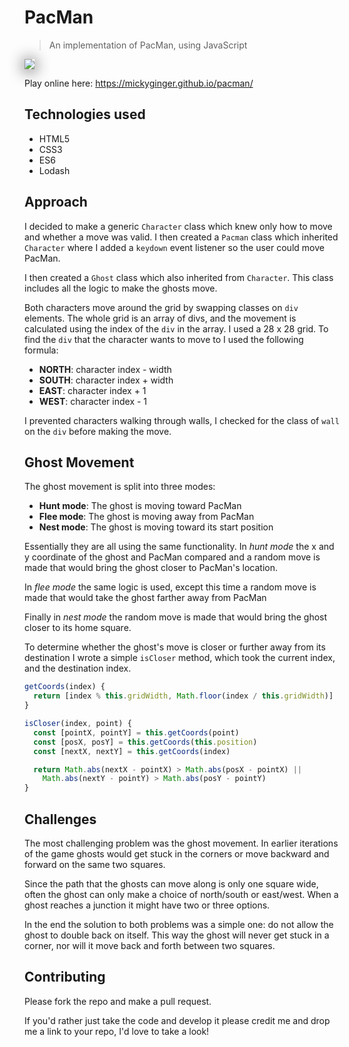 # PacMan

> An implementation of PacMan, using JavaScript

<img src="https://user-images.githubusercontent.com/3531085/61970033-d5b6d480-afd3-11e9-875b-e0bf1ed993ca.png" style="box-shadow:0 2px 25px 0">

Play online here: https://mickyginger.github.io/pacman/

## Technologies used

- HTML5
- CSS3
- ES6
- Lodash

## Approach

I decided to make a generic `Character` class which knew only how to move and whether a move was valid. I then created a `Pacman` class which inherited `Character` where I added a `keydown` event listener so the user could move PacMan.

I then created a `Ghost` class which also inherited from `Character`. This class includes all the logic to make the ghosts move.

Both characters move around the grid by swapping classes on `div` elements. The whole grid is an array of divs, and the movement is calculated using the index of the `div` in the array. I used a 28 x 28 grid. To find the `div` that the character wants to move to I used the following formula:

- **NORTH**: character index - width
- **SOUTH**: character index + width
- **EAST**: character index + 1
- **WEST**: character index - 1

I prevented characters walking through walls, I checked for the class of `wall` on the `div` before making the move.

## Ghost Movement

The ghost movement is split into three modes:

- **Hunt mode**: The ghost is moving toward PacMan
- **Flee mode**: The ghost is moving away from PacMan
- **Nest mode**: The ghost is moving toward its start position

Essentially they are all using the same functionality. In _hunt mode_ the x and y coordinate of the ghost and PacMan compared and a random move is made that would bring the ghost closer to PacMan's location.

In _flee mode_ the same logic is used, except this time a random move is made that would take the ghost farther away from PacMan

Finally in _nest mode_ the random move is made that would bring the ghost closer to its home square.

To determine whether the ghost's move is closer or further away from its destination I wrote a simple `isCloser` method, which took the current index, and the destination index.

```js
getCoords(index) {
  return [index % this.gridWidth, Math.floor(index / this.gridWidth)]
}

isCloser(index, point) {
  const [pointX, pointY] = this.getCoords(point)
  const [posX, posY] = this.getCoords(this.position)
  const [nextX, nextY] = this.getCoords(index)

  return Math.abs(nextX - pointX) > Math.abs(posX - pointX) ||
    Math.abs(nextY - pointY) > Math.abs(posY - pointY)
}
```

## Challenges

The most challenging problem was the ghost movement. In earlier iterations of the game ghosts would get stuck in the corners or move backward and forward on the same two squares.

Since the path that the ghosts can move along is only one square wide, often the ghost can only make a choice of north/south or east/west. When a ghost reaches a junction it might have two or three options.

In the end the solution to both problems was a simple one: do not allow the ghost to double back on itself. This way the ghost will never get stuck in a corner, nor will it move back and forth between two squares.

## Contributing

Please fork the repo and make a pull request.

If you'd rather just take the code and develop it please credit me and drop me a link to your repo, I'd love to take a look!
